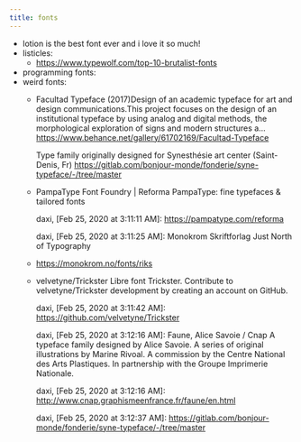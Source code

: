 ```yaml
---
title: fonts
---
```


- lotion is the best font ever and i love it so much!
- listicles:
	- https://www.typewolf.com/top-10-brutalist-fonts
- programming fonts:
- weird fonts:
	- Facultad Typeface (2017)Design of an academic typeface for art and design communications.This project focuses on the design of an institutional typeface by using analog and digital methods, the morphological exploration of signs and modern structures a…
	  https://www.behance.net/gallery/61702169/Facultad-Typeface
	  
	  Type family originally designed for Synesthésie art center (Saint-Denis, Fr)
	  https://gitlab.com/bonjour-monde/fonderie/syne-typeface/-/tree/master
	- PampaType Font Foundry | Reforma
	  PampaType: fine typefaces & tailored fonts
	  
	  daxi, [Feb 25, 2020 at 3:11:11 AM]:
	  https://pampatype.com/reforma
	  
	  daxi, [Feb 25, 2020 at 3:11:25 AM]:
	  Monokrom Skriftforlag
	  Just North of Typography
	- https://monokrom.no/fonts/riks
	- velvetyne/Trickster
	  Libre font Trickster. Contribute to velvetyne/Trickster development by creating an account on GitHub.
	  
	  daxi, [Feb 25, 2020 at 3:11:42 AM]:
	  https://github.com/velvetyne/Trickster
	  
	  daxi, [Feb 25, 2020 at 3:12:16 AM]:
	  Faune, Alice Savoie / Cnap
	  A typeface family designed by Alice Savoie. A series of original illustrations by Marine Rivoal. A commission by the Centre National des Arts Plastiques. In partnership with the Groupe Imprimerie Nationale.
	  
	  daxi, [Feb 25, 2020 at 3:12:16 AM]:
	  http://www.cnap.graphismeenfrance.fr/faune/en.html
	  
	  daxi, [Feb 25, 2020 at 3:12:37 AM]:
	  https://gitlab.com/bonjour-monde/fonderie/syne-typeface/-/tree/master